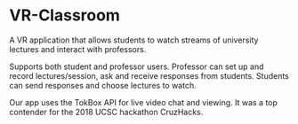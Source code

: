 # VR-Classroom
A VR application that allows students to watch streams of university lectures and interact with professors.

Supports both student and professor users. Professor can set up and record lectures/session, ask and receive responses from students. Students can send responses and choose lectures to watch.

Our app uses the TokBox API for live video chat and viewing. It was a top contender for the 2018 UCSC hackathon CruzHacks.
